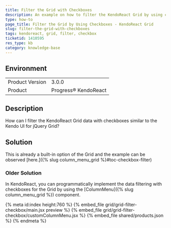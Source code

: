 ```yaml
---
title: Filter the Grid with Checkboxes
description: An example on how to filter the KendoReact Grid by using checkboxes.
type: how-to
page_title: Filter the Grid by Using Checkboxes - KendoReact Grid
slug: filter-the-grid-with-checkboxes
tags: kendoreact, grid, filter, checkbox
ticketid: 1410595
res_type: kb
category: knowledge-base
---
```


## Environment

<table>
    <tbody>
	    <tr>
	    	<td>Product Version</td>
	    	<td>3.0.0</td>
	    </tr>
	    <tr>
	    	<td>Product</td>
	    	<td>Progress® KendoReact</td>
	    </tr>
    </tbody>
</table>


## Description

How can I filter the KendoReact Grid data with checkboxes similar to the Kendo UI for jQuery Grid?

## Solution

This is already a built-in option of the Grid and the example can be observed [here.]({% slug column_menu_grid %}#toc-checkbox-filter)

### Older Solution

In KendoReact, you can programmatically implement the data filtering with checkboxes for the Grid by using the [ColumnMenu]({% slug column_menu_grid %}) component.

{% meta id:index height:760 %}
{% embed_file grid/grid-filter-checkbox/main.jsx preview %}
{% embed_file grid/grid-filter-checkbox/customColumnMenu.jsx %}
{% embed_file shared/products.json %}
{% endmeta %}